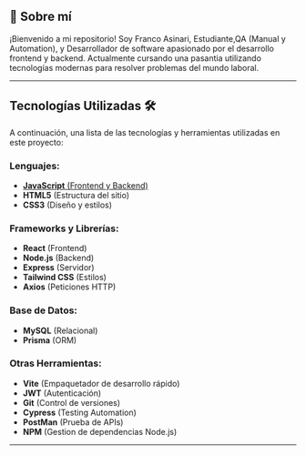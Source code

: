 ## 💫 Sobre mí
¡Bienvenido a mi repositorio!
Soy Franco Asinari, Estudiante,QA (Manual y Automation), y Desarrollador de software apasionado por el desarrollo frontend y backend. Actualmente cursando una pasantia utilizando tecnologías modernas para resolver problemas del mundo laboral.

---

## Tecnologías Utilizadas 🛠️

A continuación, una lista de las tecnologías y herramientas utilizadas en este proyecto:

### Lenguajes:
- [**JavaScript** (Frontend y Backend)](https://camo.githubusercontent.com/29d02b3669d6450d67e043cf5909e740dcb94c1e2306d88ac48b15b4ec55dc65/68747470733a2f2f696d672e736869656c64732e696f2f62616467652f6a6176617363726970742d2532333332333333302e7376673f7374796c653d666f722d7468652d6261646765266c6f676f3d6a617661736372697074266c6f676f436f6c6f723d253233463744463145)
- **HTML5** (Estructura del sitio)
- **CSS3** (Diseño y estilos)

### Frameworks y Librerías:
- **React** (Frontend)
- **Node.js** (Backend)
- **Express** (Servidor)
- **Tailwind CSS** (Estilos)
- **Axios** (Peticiones HTTP)

### Base de Datos:
- **MySQL** (Relacional)
- **Prisma** (ORM)

### Otras Herramientas:
- **Vite** (Empaquetador de desarrollo rápido)
- **JWT** (Autenticación)
- **Git** (Control de versiones)
- **Cypress** (Testing Automation)
- **PostMan** (Prueba de APIs)
- **NPM** (Gestion de dependencias Node.js)

---
